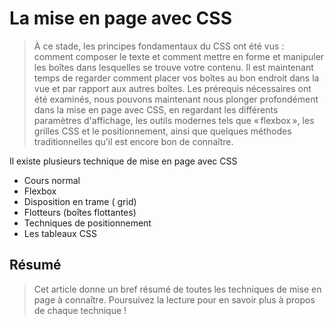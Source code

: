 
# La mise en page avec CSS

> À ce stade, les principes fondamentaux du CSS ont été vus : comment composer le texte et comment mettre en forme et manipuler les boîtes dans lesquelles se trouve votre contenu. Il est maintenant temps de regarder comment placer vos boîtes au bon endroit dans la vue et par rapport aux autres boîtes. Les prérequis nécessaires ont été examinés, nous pouvons maintenant nous plonger profondément dans la mise en page avec CSS, en regardant les différents paramètres d'affichage, les outils modernes tels que « flexbox », les grilles CSS et le positionnement, ainsi que quelques méthodes traditionnelles qu'il est encore bon de connaître.

Il existe plusieurs technique de mise en page avec CSS

- Cours normal
- Flexbox
- Disposition en trame ( grid)
- Flotteurs (boîtes flottantes)
- Techniques de positionnement
- Les tableaux CSS

## Résumé
> Cet article donne un bref résumé de toutes les techniques de mise en page à connaître. Poursuivez la lecture pour en savoir plus à propos de chaque technique !